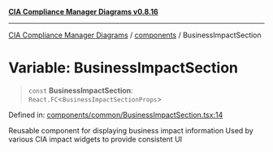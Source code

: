 [**CIA Compliance Manager Diagrams v0.8.16**](../../README.md)

***

[CIA Compliance Manager Diagrams](../../modules.md) / [components](../README.md) / BusinessImpactSection

# Variable: BusinessImpactSection

> `const` **BusinessImpactSection**: `React.FC`\<`BusinessImpactSectionProps`\>

Defined in: [components/common/BusinessImpactSection.tsx:14](https://github.com/Hack23/cia-compliance-manager/blob/96f4020424aba8c55d4fe94eddf596babc070968/src/components/common/BusinessImpactSection.tsx#L14)

Reusable component for displaying business impact information
Used by various CIA impact widgets to provide consistent UI
